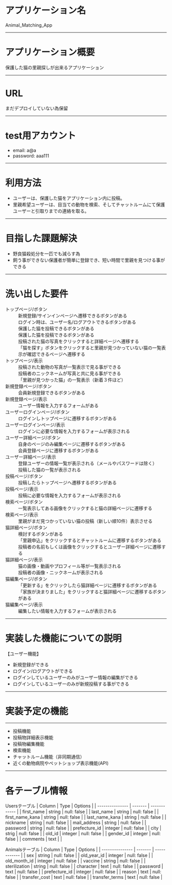 # アプリケーション名
Animal_Matching_App
- - -
# アプリケーション概要
保護した猫の里親探しが出来るアプリケーション
- - -
# URL
まだデプロイしていない為保留
- - -
# test用アカウント
* email: a@a
* password: aaa111
- - -
# 利用方法
* ユーザーは、保護した猫をアプリケーション内に投稿。
* 里親希望ユーザーは、目当ての動物を検索、そしてチャットルームにて保護ユーザーと引取りまでの連絡を取る。
- - -
# 目指した課題解決
* 野良猫殺処分を一匹でも減らす為
* 飼う事ができない保護者が簡単に登録でき、短い時間で里親を見つける事ができる
- - -
# 洗い出した要件
<dl>
  <dt>トップページ/ボタン</dt>
    <dd>新規登録/サインインページへ遷移できるボタンがある</dd>
    <dd>ログイン時は、ユーザー名/ログアウトできるボタンがある</dd>
    <dd>保護した猫を投稿できるボタンがある</dd>
    <dd>保護した猫を投稿できるボタンがある</dd>
    <dd>投稿された猫の写真をクリックすると詳細ページへ遷移する</dd>
    <dd>「猫を探す」ボタンをクリックすると里親が見つかっていない猫の一覧表示が確認できるページへ遷移する</dd>
  <dt>トップページ/表示</dt>
    <dd>投稿された動物の写真が一覧表示で見る事ができる</dd>
    <dd>投稿者のニックネームが写真と共に見る事ができる</dd>
    <dd>「里親が見つかった猫」の一覧表示（新着３件ほど）</dd>
  <dt>新規登録ページ/ボタン</dt>
    <dd>会員新規登録できるボタンがある</dd>
  <dt>新規登録ページ/表示</dt>
    <dd>ユーザー情報を入力するフォームがある</dd>
  <dt>ユーザーログインページ/ボタン</dt>
    <dd>ログインしトップページに遷移するボタンがある</dd>
  <dt>ユーザーログインページ/表示</dt>
    <dd>ログインに必要な情報を入力するフォームが表示される</dd>
  <dt>ユーザー詳細ページ/ボタン</dt>
    <dd>自身のページのみ編集ページに遷移するボタンがある</dd>
    <dd>会員登録ページに遷移するボタンがある</dd>
  <dt>ユーザー詳細ページ/表示</dt>
    <dd>登録ユーザーの情報一覧が表示される（メールやパスワードは除く）</dd>
    <dd>投稿した猫の一覧が表示される</dd>
  <dt>投稿ページ/ボタン</dt>
    <dd>投稿したらトップページへ遷移するボタンがある</dd>
  <dt>投稿ページ/表示</dt>
    <dd>投稿に必要な情報を入力するフォームが表示される</dd>
  <dt>検索ページ/ボタン</dt>
    <dd>一覧表示してある画像をクリックすると猫の詳細ページに遷移する</dd>
  <dt>検索ページ/表示</dt>
    <dd>里親がまだ見つかっていない猫の投稿（新しい順10件）表示させる</dd>
  <dt>猫詳細ページ/ボタン<dt>
    <dd>検討するボタンがある</dd>
    <dd>「里親申込」をクリックするとチャットルームに遷移するボタンがある</dd>
    <dd>投稿者の名前もしくは画像をクリックするとユーザー詳細ページに遷移する</dd>
  <dt>猫詳細ページ/表示</dt>
    <dd>猫の画像・動画やプロフィール等が一覧表示される</dd>
    <dd>投稿者の画像・ニックネームが表示される</dd>
  <dt>猫編集ページ/ボタン</dt>
    <dd>「更新する」をクリックしたら猫詳細ページに遷移するボタンがある</dd>
    <dd>「家族が決まりました」をクリックすると猫詳細ページに遷移するボタンがある</dd>
  <dt>猫編集ページ/表示</dt>
    <dd>編集したい情報を入力するフォームが表示される<dd>
</dl>

- - -
# 実装した機能についての説明
【ユーザー機能】
* 新規登録ができる
* ログイン/ログアウトができる
* ログインしているユーザーのみがユーザー情報の編集ができる
* ログインしているユーザーのみが新規投稿する事ができる
- - -
# 実装予定の機能
- - -
* 投稿機能
* 投稿物詳細表示機能
* 投稿物編集機能
* 検索機能
* チャットルーム機能（非同期通信）
* 近くの動物病院やペットショップ表示機能(API)
- - -
# 各テーブル情報
Usersテーブル
| Column          | Type    | Options      |
| --------------- | ------- | ------------ |
| first_name      | string  | null: false  |
| last_name       | string  | null: false  |
| first_name_kana | string  | null: false  |
| last_name_kana  | string  | null: false  |
| nickname        | string  | null: false  |
| mail_address    | string  | null: false  |
| password        | string  | null: false  |
| prefecture_id   | integer | null: false  |
| city            | strig   | null: false  |
| old_id          | integer | null: false  |
| gender_id       | integer | null: false  |
| comments        | text    |              |

Animalsテーブル
| Column          | Type    | Options      |
| --------------- | ------- | ------------ |
| sex             | string  | null: false  |
| old_year_id     | integer | null: false  |
| old_month_id    | integer | null: false  |
| vaccine         | string  | null: false  |
| sterilization   | string  | null: false  |
| character       | text    | null: false  |
| password        | text    | null: false  |
| prefecture_id   | integer | null: false  |
| reason          | text    | null: false  |
| transfer_cost   | text    | null: false  |
| transfer_terms  | text    | null: false  |

<!-- 下記オプション一覧 -->
<!-- null: false カラムが殻の状態では保存できない -->
<!-- unique: true 一意性のみ許可（同じ値は保存できない） -->
<!-- ## foreign_key; true 外部キーの設定（別テーブルのカラム参照）  -->